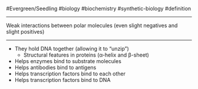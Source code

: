 #Evergreen/Seedling #biology #biochemistry #synthetic-biology #definition

___
Weak interactions between polar molecules (even slight negatives and slight positives)
___
- They hold DNA together (allowing it to “unzip”)
	- Structural features in proteins (α-helix and β-sheet)
- Helps enzymes bind to substrate molecules
- Helps antibodies bind to antigens
- Helps transcription factors bind to each other
- Helps transcription factors bind to DNA


